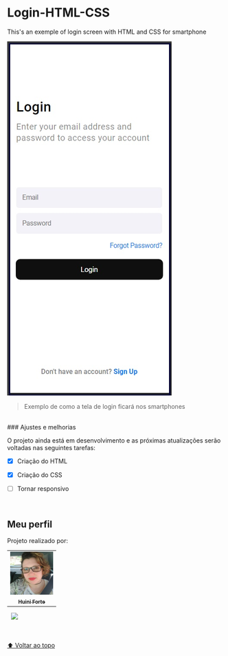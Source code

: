 # Login-HTML-CSS
This's an exemple of login screen with HTML and CSS for smartphone

<!---Esses são exemplos. Veja https://shields.io para outras pessoas ou para personalizar este conjunto de escudos. Você pode querer incluir dependências, status do projeto e informações de licença aqui--->



<img src="./ExLogin.jpg" alt="exemplo imagem">

> Exemplo de como a tela de login ficará nos smartphones

<br>
### Ajustes e melhorias

O projeto ainda está em desenvolvimento e as próximas atualizações serão voltadas nas seguintes tarefas:

- [x] Criação do HTML
- [x] Criação do CSS
- [ ] Tornar responsivo


<br>

##  Meu perfil

Projeto realizado por: 

<table>
  <tr>
    <td align="center">
      <a href="#">
        <img src="./perfilHuini.jpg" width="100px;" alt="Foto da Huini Forte"/><br>
        <sub>
          <b>Huini Forte</b>
        </sub>
      </a>
    </td>    
  </tr>
</table>
 <a href = "https://www.linkedin.com/in/huini-forte/"> <img src = "https://img.shields.io/badge/LinkedIn-0077B5?style=for-the-badge&logo=linkedin&logoColor=white" style = "margin-left: 9px"/> </a>


<br>
<br>
<br>

[⬆ Voltar ao topo](#nome-do-projeto)<br>
